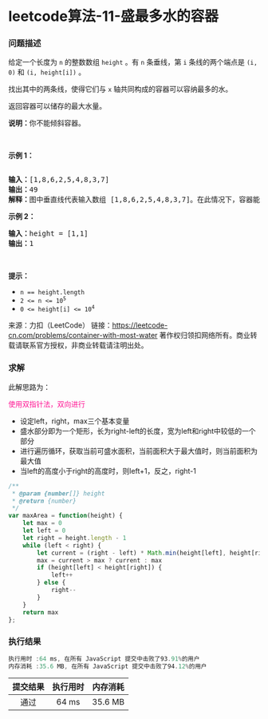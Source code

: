 <!--
 * @Author: liuwenjian
 * @Date: 2022-12-09 10:26:54
 * @LastEditors: liuwenjian
 * @LastEditTime: 2022-12-23 12:43:01
 * @FilePath: /webdoc/docs/algorithm/maxArea.md
 * @Description: 
-->
# leetcode算法-11-盛最多水的容器

### 问题描述

<p>给定一个长度为 <code>n</code> 的整数数组&nbsp;<code>height</code>&nbsp;。有&nbsp;<code>n</code>&nbsp;条垂线，第 <code>i</code> 条线的两个端点是&nbsp;<code>(i, 0)</code>&nbsp;和&nbsp;<code>(i, height[i])</code>&nbsp;。</p>

<p>找出其中的两条线，使得它们与&nbsp;<code>x</code>&nbsp;轴共同构成的容器可以容纳最多的水。</p>

<p>返回容器可以储存的最大水量。</p>

<p><strong>说明：</strong>你不能倾斜容器。</p>

<p>&nbsp;</p>

<p><strong>示例 1：</strong></p>

<p><img alt="" src="https://aliyun-lc-upload.oss-cn-hangzhou.aliyuncs.com/aliyun-lc-upload/uploads/2018/07/25/question_11.jpg" /></p>

<pre>
<strong>输入：</strong>[1,8,6,2,5,4,8,3,7]
<strong>输出：</strong>49 
<strong>解释：</strong>图中垂直线代表输入数组 [1,8,6,2,5,4,8,3,7]。在此情况下，容器能够容纳水（表示为蓝色部分）的最大值为&nbsp;49。</pre>

<p><strong>示例 2：</strong></p>

<pre>
<strong>输入：</strong>height = [1,1]
<strong>输出：</strong>1
</pre>

<p>&nbsp;</p>

<p><strong>提示：</strong></p>

<ul>
	<li><code>n == height.length</code></li>
	<li><code>2 &lt;= n &lt;= 10<sup>5</sup></code></li>
	<li><code>0 &lt;= height[i] &lt;= 10<sup>4</sup></code></li>
</ul>

来源：力扣（LeetCode）
链接：https://leetcode-cn.com/problems/container-with-most-water
著作权归领扣网络所有。商业转载请联系官方授权，非商业转载请注明出处。

### 求解

此解思路为：

<font color="deeppink">使用双指针法，双向进行</font>

- 设定left，right，max三个基本变量
- 盛水部分即为一个矩形，长为right-left的长度，宽为left和right中较低的一个部分
- 进行遍历循环，获取当前可盛水面积，当前面积大于最大值时，则当前面积为最大值
- 当left的高度小于right的高度时，则left+1，反之，right-1


```js
/**
 * @param {number[]} height
 * @return {number}
 */
var maxArea = function(height) {
    let max = 0
    let left = 0
    let right = height.length - 1
    while (left < right) {
        let current = (right - left) * Math.min(height[left], height[right])
        max = current > max ? current : max
        if (height[left] < height[right]) {
            left++
        } else {
            right--
        }
    }
    return max
};
```

### 执行结果

```js
执行用时 :64 ms, 在所有 JavaScript 提交中击败了93.91%的用户
内存消耗 :35.6 MB, 在所有 JavaScript 提交中击败了94.12%的用户
```

| 提交结果 | 执行用时 | 内存消耗 |
|:------:|:------:|:-------:|
|   通过  | 64 ms  |  35.6 MB |


